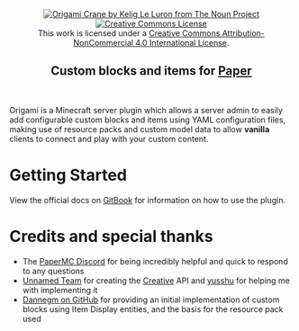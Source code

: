 <div align=center>
    <a href="https://thenounproject.com/browse/icons/term/origami-crane/"><img title="Origami Crane by Kelig Le Luron from The Noun Project" src="https://github.com/iCrazyBlaze/CustomItemsPlugin/blob/master/origami-logo.png?raw=true" align="center" style="max-width: 600px"></a>
  <a rel="license" href="http://creativecommons.org/licenses/by-nc/4.0/"><img alt="Creative Commons License" style="border-width:0" src="https://i.creativecommons.org/l/by-nc/4.0/88x31.png" /></a><br />This work is licensed under a <a rel="license" href="http://creativecommons.org/licenses/by-nc/4.0/">Creative Commons Attribution-NonCommercial 4.0 International License</a>.
    <br />
    <p><h2>Custom blocks and items for <a href="https://papermc.io">Paper</a></h2></p>
  <br />
</div>

Origami is a Minecraft server plugin which allows a server admin to easily add configurable custom
blocks and
items using YAML configuration files, making use of
resource packs and custom model data to allow **vanilla** clients to connect and play with your custom content.

# Getting Started

View the official docs on [GitBook](https://btarg.gitbook.io/origami-docs/) for information on how to use the plugin.

# Credits and special thanks

- The [PaperMC Discord](https://discord.gg/papermc) for being incredibly helpful and quick to respond to any questions
- [Unnamed Team](https://unnamed.team) for creating
  the [Creative](https://unnamed.team/docs/creative/latest/getting-started) API and [yusshu](https://github.com/yusshu)
  for helping me with implementing it
- [Dannegm on GitHub](https://github.com/dannegm/BlockEntities) for providing an initial implementation of custom blocks
  using Item Display entities, and the basis for the resource pack used